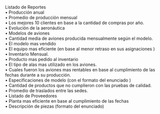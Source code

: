 Listado de Reportes <br/>
• Producción anual <br/>
• Promedio de producción mensual <br/>
• Los mejores 10 clientes en base a la cantidad de compras por año. <br/>
• Evolución de la aeronáutica <br/>
• Modelos de aviones <br/>
• Cantidad media de aviones producida mensualmente según el modelo. <br/>
• El modelo mas vendido <br/>
• El equipo mas eficiente (en base al menor retraso en sus asignaciones ) <br/>
• Inventario Mensual. <br/>
• Producto mas pedido al inventario <br/>
• El tipo de alas mas utilizado en los aviones. <br/>
• Cuales fueron los aviones mas rentables en base al cumplimiento de las fechas durante a su producción. <br/>
• Especificaciones de modelo (con el formato del enunciado ) <br/>
• Cantidad de productos que no cumplieron con las pruebas de calidad. <br/>
• Promedio de traslados entre las sedes. <br/>
• Listado de Proveedores <br/>
• Planta mas eficiente en base al cumplimiento de las fechas <br/>
• Descripción de piezas (formato del enunciado) <br/>

